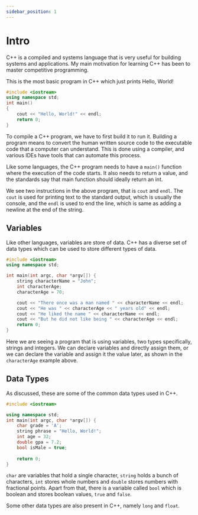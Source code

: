 ```yaml
---
sidebar_position: 1
---
```

# Intro

C++ is a compiled and systems language that is very useful for building systems and applications. My main motivation for learning C++ has been to master competitive programming. 

This is the most basic program in C++ which just prints Hello, World!

```cpp
#include <iostream>
using namespace std;
int main()
{
	cout << "Hello, World!" << endl;
	return 0;
}
```

To compile a C++ program, we have to first build it to run it. Building a program means to convert the human written source code to the executable code that a computer can understand. This is done using a compiler, and various IDEs have tools that can automate this process. 

Like some languages, the C++ program needs to have a `main()` function where the execution of the code starts. It also needs to return a value, and the standards say that main function should ideally return an int. 

We see two instructions in the above program, that is `cout` and `endl`. The `cout` is used for printing text to the standard output, which is usually the console, and the `endl` is used to end the line, which is same as adding a newline at the end of the string. 

## Variables

Like other languages, variables are store of data. C++ has a diverse set of data types which can be used to store different types of data. 

```cpp
#include <iostream>
using namespace std;

int main(int argc, char *argv[]) {
    string characterName = "John";
    int characterAge;
    characterAge = 70;

    cout << "There once was a man named " << characterName << endl;
    cout << "He was " << characterAge << " years old" << endl;
    cout << "He liked the name " << characterName << endl;
    cout << "But he did not like being " << characterAge << endl;
    return 0;
}
```

Here we are seeing a program that is using variables, two types specifically, strings and integers. We can declare variables and directly assign them, or we can declare the variable and assign it the value later, as shown in the `characterAge` example above. 

## Data Types

As discussed, these are some of the common data types used in C++.

```cpp
#include <iostream>

using namespace std;
int main(int argc, char *argv[]) {
    char grade = 'A';
    string phrase = "Hello, World!";
    int age = 32;
    double gpa = 7.2;
    bool isMale = true;
    
    return 0;
}
```

`char` are variables that hold a single character, `string` holds a bunch of characters, `int` stores whole numbers and `double` stores numbers with fractional points. Apart from that, there is a variable called `bool` which is boolean and stores boolean values, `true` and `false`.

Some other data types are also present in C++, namely `long` and `float`. 
